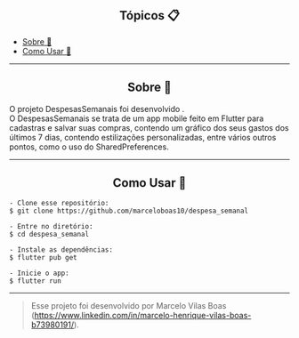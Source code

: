 <h2 align="center">Tópicos 📋</h2>

   <p>
   
   - [Sobre 📖](#sobre-)
   - [Como Usar 🤔](#como-usar-)

   </p>

---

<h2 align="center">Sobre 📖</h2>
   
<p>
   O projeto DespesasSemanais foi desenvolvido . <br>
   O DespesasSemanais se trata de um app mobile feito em Flutter para cadastras e salvar suas compras, contendo um gráfico dos seus gastos dos últimos 7 dias, contendo estilizações personalizadas, entre vários outros pontos, como o uso do SharedPreferences. <br>
</p>

---


<h2 align="center">Como Usar 🤔</h2>

   ```
   - Clone esse repositório:
   $ git clone https://github.com/marceloboas10/despesa_semanal

   - Entre no diretório:
   $ cd despesa_semanal

   - Instale as dependências:
   $ flutter pub get

   - Inicie o app: 
   $ flutter run
   ```

---

   >Esse projeto foi desenvolvido por Marcelo Vilas Boas (https://www.linkedin.com/in/marcelo-henrique-vilas-boas-b73980191/).<br> 
   
